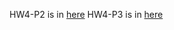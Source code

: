 HW4-P2 is in [here](connect4_public/connect4.cpp) 
HW4-P3 is in [here](ada-hw4-p3/cpp/ada-hw4-p3.cpp)